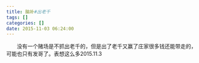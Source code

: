 ```yaml
---
title: 脑补#出老千
tags: []
categories: []
date: 2015-11-03 06:24:00 
---
```



&emsp;&emsp;没有一个赌场是不抓出老千的，但是出了老千又赢了庄家很多钱还能带走的，可能也只有发哥了。表想这么多2015.11.3